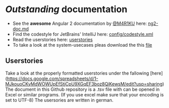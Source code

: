 # *Outstanding* documentation

* See the **awesome** Angular 2 documentation by [@M4R1KU](https://github.com/M4R1KU) here: [ng2-doc.md](https://github.com/outcobra/docs/blob/master/ng2-doc.md)
* Find the codestyle for JetBrains' IntelliJ here: [config/codestyle.xml](https://github.com/outcobra/docs/blob/master/config/codestyle.xml)
* Read the userstories here: [userstories](https://github.com/outcobra/docs/blob/master/usecase/userstory/userstories.tsv)
* To take a look at the system-usecases pleas download the this [file](https://github.com/outcobra/docs/blob/master/usecase/system-use-case/system-use-cases.xlsx)

## Userstories

Take a look at the properly formatted userstories under the fallowing [here] (https://docs.google.com/spreadsheets/d/1-MJkouoCKyMdWOWUpEfStjCpU9XGqEF3boz8QiKewsM/edit?usp=sharing)
The document in this Github repository is a .tsv file with can be opened in Excel or similar programs. (If you use excel make sure that your encoding is set to UTF-8)
The usersories are written in german.
